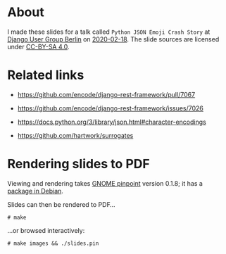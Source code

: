 # About

I made these slides for a talk called
`Python JSON Emoji Crash Story` at
[Django User Group Berlin](https://www.meetup.com/de-DE/django-user-group-berlin)
on
[2020-02-18](https://www.meetup.com/de-DE/django-user-group-berlin/events/qptdkrybcdbxb/).
The slide sources are licensed under
[CC-BY-SA 4.0](https://creativecommons.org/licenses/by-sa/4.0/).


# Related links

- https://github.com/encode/django-rest-framework/pull/7067

- https://github.com/encode/django-rest-framework/issues/7026

- https://docs.python.org/3/library/json.html#character-encodings

- https://github.com/hartwork/surrogates


# Rendering slides to PDF

Viewing and rendering takes
[GNOME pinpoint](https://gitlab.gnome.org/Archive/pinpoint/)
version 0.1.8; it has a
[package in Debian](https://packages.debian.org/sid/pinpoint).

Slides can then be rendered to PDF…
```console
# make
```

…or browsed interactively:
```console
# make images && ./slides.pin
```
